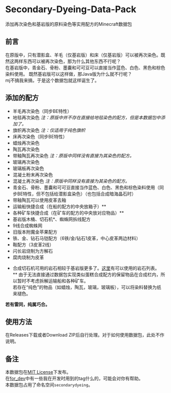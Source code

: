 # Secondary-Dyeing-Data-Pack

添加再次染色和基岩版的原料染色等实用配方的Minecraft数据包

## 前言

在原版中，只有潜影盒、羊毛（仅基岩版）和床（仅基岩版）可以被再次染色。既然这两样东西可以被再次染色，那为什么其他东西不行呢？  
在基岩版中，青金石、骨粉、墨囊和可可豆可以直接当作蓝色、白色、黑色和棕色染料使用。 既然基岩版可以这样做，那Java版为什么就不行呢？  
mj不搞我来搞，于是这个数据包就这样诞生了。

## 添加的配方

- 羊毛再次染色（同步BE特性）
- 地毯再次染色  *注：原版中并不存在直接给地毯染色的配方，但是本数据包中添加了。*
- 旗帜再次染色  *注：仅适用于纯色旗帜*
- 床再次染色（同步BE特性）  
- 蜡烛再次染色
- 陶瓦再次染色
- 带釉陶瓦再次染色  *注：原版中同样没有直接为其染色的配方。*
- 玻璃再次染色
- 玻璃板再次染色
- 混凝土粉末再次染色
- 混凝土再次染色  *注：原版中同样没有直接为其染色的配方。*
- 青金石、骨粉、墨囊和可可豆直接当作蓝色、白色、黑色和棕色染料使用（同步BE特性，但不包括给潜影盒染色）（也包括合成暗海晶石时）
- 带釉陶瓦可以使用皮革去釉
- 运输船快捷合成（在船的配方的中央放箱子）**
- 各种矿车快捷合成（在矿车的配方的中央放对应物品）**
- 基岩版木桶、切石机*、蜘蛛网拆线配方
- 9线合成蜘蛛网
- 旧版本附魔金苹果配方
- 铁、金、钻石马铠配方（6铁/金/钻石1皮革，中心皮革两边材料）
- 鞍配方（3皮革2线）
- 闪长岩烧制为方解石
- 腐肉烧制为皮革  

*  合成切石机可用的岩石相较于基岩版更多了。[这里](rocks_for_stonecutter.md)有可以使用的岩石列表。  
** 由于无法直接通过数据包实现类似蛋糕合成配方的保留物品在合成栏内，所以暂时不考虑拆解运输船和各种矿车。  
若存在“纯色”的物品（如蜡烛，陶瓦，玻璃，玻璃板），可以将染料替换为纸来褪色。  

**若有雷同，纯属巧合。**

## 使用方法

在Releases下载或者Download ZIP后自行处理。对于如何使用数据包，此处不作说明。  

## 备注

本数据包在[MIT License](https://mit-license.org/)下发布。  
在[for_dev](for_dev)中有一些我在开发时用到的tag什么的，可能会对你有帮助。  
本数据包占用了命名空间`secondarydyeing`。
